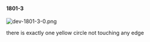 #### 1801-3
![dev-1801-3-0.png](https://github.com/lil-lab/nlvr/raw/master/nlvr/dev/images/0/dev-1801-3-0.png "dev-1801-3-0.png")

there is exactly one yellow circle not touching any edge